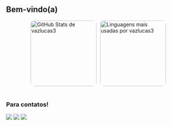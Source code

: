 ## Bem-vindo(a) 
<div style="display: flex; justify-content: center; gap: 10px; flex-wrap: wrap;">
  <a href="https://github.com/vazlucas3" target="_blank" style="text-decoration: none;">
    <img 
      height="180" 
      src="https://github-readme-stats.vercel.app/api?username=vazlucas3&show_icons=true&theme=tokyonight&include_all_commits=true&count_private=true" 
      alt="GitHub Stats de vazlucas3"
      style="border-radius: 10px;"
    />
  </a>
  
  <a href="https://github.com/vazlucas3" target="_blank" style="text-decoration: none;">
    <img 
      height="180" 
      src="https://github-readme-stats.vercel.app/api/top-langs/?username=vazlucas3&layout=compact&langs_count=6&theme=tokyonight" 
      alt="Linguagens mais usadas por vazlucas3"
      style="border-radius: 10px;"
    />
  </a>
</div>

    
<br>
 
### Para contatos!
 
<div> 
  <a href="https://www.instagram.com/ribeiro_lucasvaz" target="_blank"><img src="https://img.shields.io/badge/-Instagram-%23E4405F?style=for-the-badge&logo=instagram&logoColor=white" target="_blank"></a>
 <a href="https://discord.gg/1344068238602014771" target="_blank"><img src="https://img.shields.io/badge/Discord-7289DA?style=for-the-badge&logo=discord&logoColor=white" target="_blank"></a> 
  <!--<a href = "vazlucas"><img src="https://img.shields.io/badge/-Gmail-%23333?style=for-the-badge&logo=gmail&logoColor=white" target="_blank"></a>-->
  <a href="https://www.linkedin.com/in/lucas-vaz-ribeiro-93736a2ba" target="_blank"><img src="https://img.shields.io/badge/-LinkedIn-%230077B5?style=for-the-badge&logo=linkedin&logoColor=white" target="_blank"></a>
</div>
